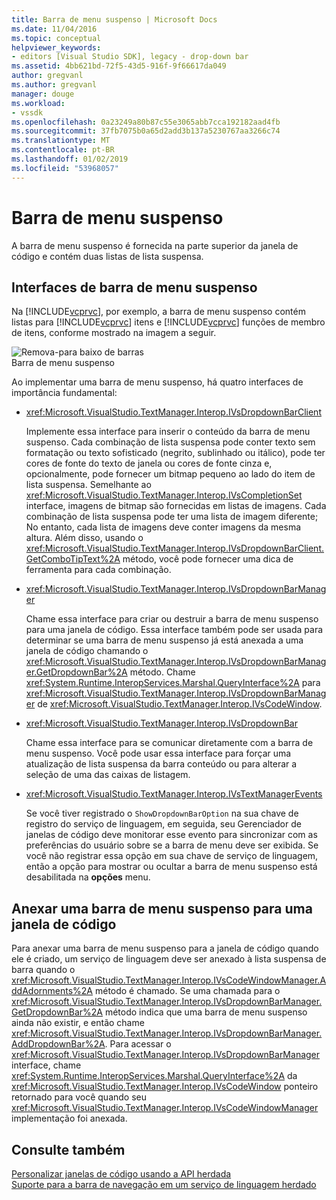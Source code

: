```yaml
---
title: Barra de menu suspenso | Microsoft Docs
ms.date: 11/04/2016
ms.topic: conceptual
helpviewer_keywords:
- editors [Visual Studio SDK], legacy - drop-down bar
ms.assetid: 4bb621bd-72f5-43d5-916f-9f66617da049
author: gregvanl
ms.author: gregvanl
manager: douge
ms.workload:
- vssdk
ms.openlocfilehash: 0a23249a80b87c55e3065abb7cca192182aad4fb
ms.sourcegitcommit: 37fb7075b0a65d2add3b137a5230767aa3266c74
ms.translationtype: MT
ms.contentlocale: pt-BR
ms.lasthandoff: 01/02/2019
ms.locfileid: "53968057"
---
```

# <a name="drop-down-bar"></a>Barra de menu suspenso
A barra de menu suspenso é fornecida na parte superior da janela de código e contém duas listas de lista suspensa.  
  
## <a name="drop-down-bar-interfaces"></a>Interfaces de barra de menu suspenso  
 Na [!INCLUDE[vcprvc](../code-quality/includes/vcprvc_md.md)], por exemplo, a barra de menu suspenso contém listas para [!INCLUDE[vcprvc](../code-quality/includes/vcprvc_md.md)] itens e [!INCLUDE[vcprvc](../code-quality/includes/vcprvc_md.md)] funções de membro de itens, conforme mostrado na imagem a seguir.  
  
 ![Remova&#45;para baixo de barras](../extensibility/media/vsdropdown_bar.gif "vsDropdown_bar")  
Barra de menu suspenso  
  
 Ao implementar uma barra de menu suspenso, há quatro interfaces de importância fundamental:  
  
-   <xref:Microsoft.VisualStudio.TextManager.Interop.IVsDropdownBarClient>  
  
     Implemente essa interface para inserir o conteúdo da barra de menu suspenso. Cada combinação de lista suspensa pode conter texto sem formatação ou texto sofisticado (negrito, sublinhado ou itálico), pode ter cores de fonte do texto de janela ou cores de fonte cinza e, opcionalmente, pode fornecer um bitmap pequeno ao lado do item de lista suspensa. Semelhante ao <xref:Microsoft.VisualStudio.TextManager.Interop.IVsCompletionSet> interface, imagens de bitmap são fornecidas em listas de imagens. Cada combinação de lista suspensa pode ter uma lista de imagem diferente; No entanto, cada lista de imagens deve conter imagens da mesma altura. Além disso, usando o <xref:Microsoft.VisualStudio.TextManager.Interop.IVsDropdownBarClient.GetComboTipText%2A> método, você pode fornecer uma dica de ferramenta para cada combinação.  
  
-   <xref:Microsoft.VisualStudio.TextManager.Interop.IVsDropdownBarManager>  
  
     Chame essa interface para criar ou destruir a barra de menu suspenso para uma janela de código. Essa interface também pode ser usada para determinar se uma barra de menu suspenso já está anexada a uma janela de código chamando o <xref:Microsoft.VisualStudio.TextManager.Interop.IVsDropdownBarManager.GetDropdownBar%2A> método. Chame <xref:System.Runtime.InteropServices.Marshal.QueryInterface%2A> para <xref:Microsoft.VisualStudio.TextManager.Interop.IVsDropdownBarManager> de <xref:Microsoft.VisualStudio.TextManager.Interop.IVsCodeWindow>.  
  
-   <xref:Microsoft.VisualStudio.TextManager.Interop.IVsDropdownBar>  
  
     Chame essa interface para se comunicar diretamente com a barra de menu suspenso. Você pode usar essa interface para forçar uma atualização de lista suspensa da barra conteúdo ou para alterar a seleção de uma das caixas de listagem.  
  
-   <xref:Microsoft.VisualStudio.TextManager.Interop.IVsTextManagerEvents>  
  
     Se você tiver registrado o `ShowDropdownBarOption` na sua chave de registro do serviço de linguagem, em seguida, seu Gerenciador de janelas de código deve monitorar esse evento para sincronizar com as preferências do usuário sobre se a barra de menu deve ser exibida. Se você não registrar essa opção em sua chave de serviço de linguagem, então a opção para mostrar ou ocultar a barra de menu suspenso está desabilitada na **opções** menu.  
  
## <a name="attach-a-drop-down-bar-to-a-code-window"></a>Anexar uma barra de menu suspenso para uma janela de código  
 Para anexar uma barra de menu suspenso para a janela de código quando ele é criado, um serviço de linguagem deve ser anexado à lista suspensa de barra quando o <xref:Microsoft.VisualStudio.TextManager.Interop.IVsCodeWindowManager.AddAdornments%2A> método é chamado. Se uma chamada para o <xref:Microsoft.VisualStudio.TextManager.Interop.IVsDropdownBarManager.GetDropdownBar%2A> método indica que uma barra de menu suspenso ainda não existir, e então chame <xref:Microsoft.VisualStudio.TextManager.Interop.IVsDropdownBarManager.AddDropdownBar%2A>. Para acessar o <xref:Microsoft.VisualStudio.TextManager.Interop.IVsDropdownBarManager> interface, chame <xref:System.Runtime.InteropServices.Marshal.QueryInterface%2A> da <xref:Microsoft.VisualStudio.TextManager.Interop.IVsCodeWindow> ponteiro retornado para você quando seu <xref:Microsoft.VisualStudio.TextManager.Interop.IVsCodeWindowManager> implementação foi anexada.  
  
## <a name="see-also"></a>Consulte também  
 [Personalizar janelas de código usando a API herdada](../extensibility/customizing-code-windows-by-using-the-legacy-api.md)   
 [Suporte para a barra de navegação em um serviço de linguagem herdado](../extensibility/internals/support-for-the-navigation-bar-in-a-legacy-language-service.md)
